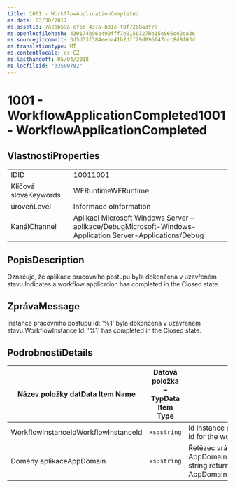 ```yaml
---
title: 1001 - WorkflowApplicationCompleted
ms.date: 03/30/2017
ms.assetid: 7a2ab59a-cf66-437a-b01e-f8f7268a3f7a
ms.openlocfilehash: 430174b96a499fff7e0156327bb15e066ce2ca36
ms.sourcegitcommit: 3d5d33f384eeba41b2dff79d096f47ccc8d8f03d
ms.translationtype: MT
ms.contentlocale: cs-CZ
ms.lasthandoff: 05/04/2018
ms.locfileid: "33509792"
---
```

# <a name="1001---workflowapplicationcompleted"></a><span data-ttu-id="785c1-102">1001 - WorkflowApplicationCompleted</span><span class="sxs-lookup"><span data-stu-id="785c1-102">1001 - WorkflowApplicationCompleted</span></span>
## <a name="properties"></a><span data-ttu-id="785c1-103">Vlastnosti</span><span class="sxs-lookup"><span data-stu-id="785c1-103">Properties</span></span>  
  
|||  
|-|-|  
|<span data-ttu-id="785c1-104">ID</span><span class="sxs-lookup"><span data-stu-id="785c1-104">ID</span></span>|<span data-ttu-id="785c1-105">1001</span><span class="sxs-lookup"><span data-stu-id="785c1-105">1001</span></span>|  
|<span data-ttu-id="785c1-106">Klíčová slova</span><span class="sxs-lookup"><span data-stu-id="785c1-106">Keywords</span></span>|<span data-ttu-id="785c1-107">WFRuntime</span><span class="sxs-lookup"><span data-stu-id="785c1-107">WFRuntime</span></span>|  
|<span data-ttu-id="785c1-108">úroveň</span><span class="sxs-lookup"><span data-stu-id="785c1-108">Level</span></span>|<span data-ttu-id="785c1-109">Informace o</span><span class="sxs-lookup"><span data-stu-id="785c1-109">Information</span></span>|  
|<span data-ttu-id="785c1-110">Kanál</span><span class="sxs-lookup"><span data-stu-id="785c1-110">Channel</span></span>|<span data-ttu-id="785c1-111">Aplikaci Microsoft Windows Server – aplikace/Debug</span><span class="sxs-lookup"><span data-stu-id="785c1-111">Microsoft-Windows-Application Server-Applications/Debug</span></span>|  
  
## <a name="description"></a><span data-ttu-id="785c1-112">Popis</span><span class="sxs-lookup"><span data-stu-id="785c1-112">Description</span></span>  
 <span data-ttu-id="785c1-113">Označuje, že aplikace pracovního postupu byla dokončena v uzavřeném stavu.</span><span class="sxs-lookup"><span data-stu-id="785c1-113">Indicates a workflow application has completed in the Closed state.</span></span>  
  
## <a name="message"></a><span data-ttu-id="785c1-114">Zpráva</span><span class="sxs-lookup"><span data-stu-id="785c1-114">Message</span></span>  
 <span data-ttu-id="785c1-115">Instance pracovního postupu Id: '%1' byla dokončena v uzavřeném stavu.</span><span class="sxs-lookup"><span data-stu-id="785c1-115">WorkflowInstance Id: '%1' has completed in the Closed state.</span></span>  
  
## <a name="details"></a><span data-ttu-id="785c1-116">Podrobnosti</span><span class="sxs-lookup"><span data-stu-id="785c1-116">Details</span></span>  
  
|<span data-ttu-id="785c1-117">Název položky dat</span><span class="sxs-lookup"><span data-stu-id="785c1-117">Data Item Name</span></span>|<span data-ttu-id="785c1-118">Datová položka – Typ</span><span class="sxs-lookup"><span data-stu-id="785c1-118">Data Item Type</span></span>|<span data-ttu-id="785c1-119">Popis</span><span class="sxs-lookup"><span data-stu-id="785c1-119">Description</span></span>|  
|--------------------|--------------------|-----------------|  
|<span data-ttu-id="785c1-120">WorkflowInstanceId</span><span class="sxs-lookup"><span data-stu-id="785c1-120">WorkflowInstanceId</span></span>|`xs:string`|<span data-ttu-id="785c1-121">Id instance pracovního postupu</span><span class="sxs-lookup"><span data-stu-id="785c1-121">The instance id for the workflow</span></span>|  
|<span data-ttu-id="785c1-122">Domény aplikace</span><span class="sxs-lookup"><span data-stu-id="785c1-122">AppDomain</span></span>|`xs:string`|<span data-ttu-id="785c1-123">Řetězec vrácený AppDomain.CurrentDomain.FriendlyName.</span><span class="sxs-lookup"><span data-stu-id="785c1-123">The string returned by AppDomain.CurrentDomain.FriendlyName.</span></span>|
